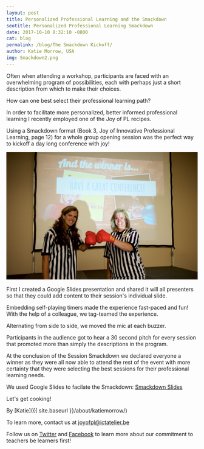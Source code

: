 ```yaml
---
layout: post
title: Personalized Professional Learning and the Smackdown
seotitle: Personalized Professional Learning Smackdown
date: 2017-10-10 8:32:10 -0800
cat: blog
permalink: /blog/The Smackdown Kickoff/
author: Katie Morrow, USA
img: Smackdown2.png
---
```


Often when attending a workshop, participants are faced with an overwhelming program of possibilities, each with perhaps just a short description from which to make their choices. 

How can one best select their professional learning path? 

In order to facilitate more personalized, better informed professional learning I recently employed one of the Joy of PL recipes. 

Using a Smackdown format (Book 3, Joy of Innovative Professional Learning, page 12) for a whole group opening session was the perfect way to kickoff a day long conference with joy!

<img src="/img/Smackdown1.jpg" alt="The Referees">

First I created a Google Slides presentation and shared it will all presenters so that they could add content to their session's individual slide. 

Embedding self-playing timers made the experience fast-paced and fun! With the help of a colleague, we tag-teamed the experience. 

Alternating from side to side, we moved the mic at each buzzer. 

Participants in the audience got to hear a 30 second pitch for every session that promoted more than simply the descriptions in the program. 

At the conclusion of the Session Smackdown we declared everyone a winner as they were all now able to attend the rest of the event with more certainty that they were selecting the best sessions for their professional learning needs. 


We used Google Slides to facilate the Smackdown: [Smackdown Slides](https://docs.google.com/presentation/d/12gkeA3bWxozbGVfSoVjNuwwb2x4-aevXSltaorlpkP8/edit?usp=sharing)

Let's get cooking!

By
[Katie]({{ site.baseurl }}/about/katiemorrow/)

To learn more, contact us at joyofpl@ictatelier.be 

Follow us on [Twitter](https://twitter.com/joyofpl) and [Facebook](https://www.facebook.com/joyofpl/) to learn more about our commitment to teachers be learners first! 
